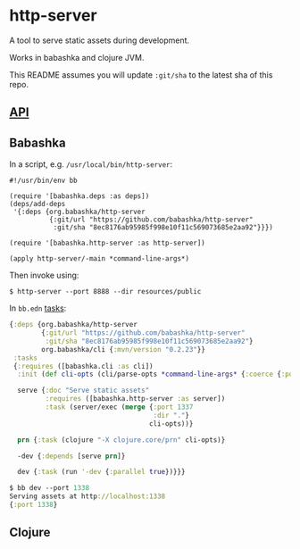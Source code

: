 # http-server

A tool to serve static assets during development.

Works in babashka and clojure JVM.

This README assumes you will update `:git/sha` to the latest sha of this repo.

## [API](API.md)

## Babashka

In a script, e.g. `/usr/local/bin/http-server`:

```
#!/usr/bin/env bb

(require '[babashka.deps :as deps])
(deps/add-deps
 '{:deps {org.babashka/http-server
          {:git/url "https://github.com/babashka/http-server"
           :git/sha "8ec8176ab95985f998e10f11c569073685e2aa92"}}})

(require '[babashka.http-server :as http-server])

(apply http-server/-main *command-line-args*)
```

Then invoke using:

```
$ http-server --port 8888 --dir resources/public
```

In `bb.edn` [tasks](https://book.babashka.org/#tasks):

``` clojure
{:deps {org.babashka/http-server
        {:git/url "https://github.com/babashka/http-server"
         :git/sha "8ec8176ab95985f998e10f11c569073685e2aa92"}
        org.babashka/cli {:mvn/version "0.2.23"}}
 :tasks
 {:requires ([babashka.cli :as cli])
  :init (def cli-opts (cli/parse-opts *command-line-args* {:coerce {:port :int}}))

  serve {:doc "Serve static assets"
         :requires ([babashka.http-server :as server])
         :task (server/exec (merge {:port 1337
                                    :dir "."}
                                   cli-opts))}

  prn {:task (clojure "-X clojure.core/prn" cli-opts)}

  -dev {:depends [serve prn]}

  dev {:task (run '-dev {:parallel true})}}}
```

``` clojure
$ bb dev --port 1338
Serving assets at http://localhost:1338
{:port 1338}
```

## Clojure

